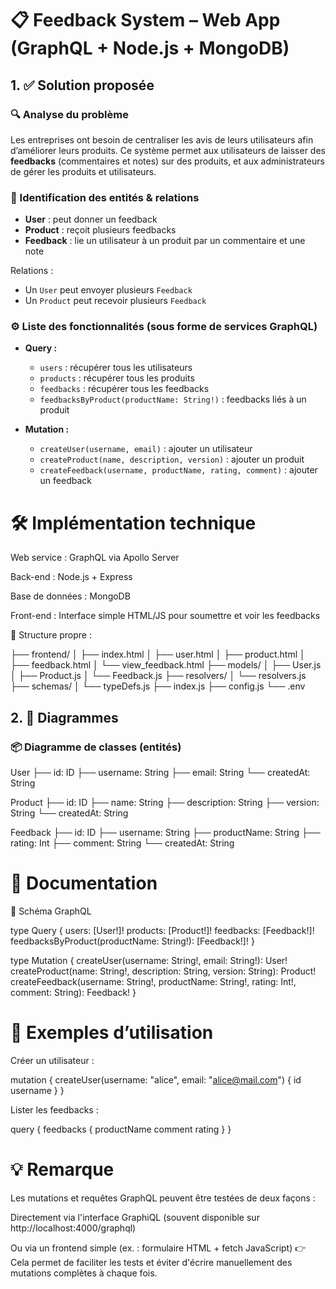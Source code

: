 # 📋 Feedback System – Web App (GraphQL + Node.js + MongoDB)

## 1. ✅ Solution proposée

### 🔍 Analyse du problème
Les entreprises ont besoin de centraliser les avis de leurs utilisateurs afin d’améliorer leurs produits. Ce système permet aux utilisateurs de laisser des **feedbacks** (commentaires et notes) sur des produits, et aux administrateurs de gérer les produits et utilisateurs.

### 🧩 Identification des entités & relations
- **User** : peut donner un feedback
- **Product** : reçoit plusieurs feedbacks
- **Feedback** : lie un utilisateur à un produit par un commentaire et une note

Relations :
- Un `User` peut envoyer plusieurs `Feedback`
- Un `Product` peut recevoir plusieurs `Feedback`

### ⚙️ Liste des fonctionnalités (sous forme de services GraphQL)
- **Query :**
  - `users` : récupérer tous les utilisateurs
  - `products` : récupérer tous les produits
  - `feedbacks` : récupérer tous les feedbacks
  - `feedbacksByProduct(productName: String!)` : feedbacks liés à un produit

- **Mutation :**
  - `createUser(username, email)` : ajouter un utilisateur
  - `createProduct(name, description, version)` : ajouter un produit
  - `createFeedback(username, productName, rating, comment)` : ajouter un feedback

# 🛠️ Implémentation technique

Web service : GraphQL via Apollo Server

Back-end : Node.js + Express

Base de données : MongoDB

Front-end : Interface simple HTML/JS pour soumettre et voir les feedbacks

📁 Structure propre :

├── frontend/
│   ├── index.html
│   ├── user.html
│   ├── product.html
│   ├── feedback.html
│   └── view_feedback.html
├── models/
│   ├── User.js
│   ├── Product.js
│   └── Feedback.js
├── resolvers/
│   └── resolvers.js
├── schemas/
│   └── typeDefs.js
├── index.js
├── config.js
└── .env


## 2. 🧾 Diagrammes

### 📦 Diagramme de classes (entités)

User
 ├── id: ID
 ├── username: String
 ├── email: String
 └── createdAt: String

Product
 ├── id: ID
 ├── name: String
 ├── description: String
 ├── version: String
 └── createdAt: String

Feedback
 ├── id: ID
 ├── username: String
 ├── productName: String
 ├── rating: Int
 ├── comment: String
 └── createdAt: String



# 🧾 Documentation

🔗 Schéma GraphQL 

type Query {
  users: [User!]!
  products: [Product!]!
  feedbacks: [Feedback!]!
  feedbacksByProduct(productName: String!): [Feedback!]!
}

type Mutation {
  createUser(username: String!, email: String!): User!
  createProduct(name: String!, description: String, version: String): Product!
  createFeedback(username: String!, productName: String!, rating: Int!, comment: String): Feedback!
}

# 🧪 Exemples d’utilisation

Créer un utilisateur :

mutation {
  createUser(username: "alice", email: "alice@mail.com") {
    id
    username
  }
}

Lister les feedbacks :

query {
  feedbacks {
    productName
    comment
    rating
  }
}

# 💡 Remarque
Les mutations et requêtes GraphQL peuvent être testées de deux façons :

Directement via l'interface GraphiQL (souvent disponible sur http://localhost:4000/graphql)

Ou via un frontend simple (ex. : formulaire HTML + fetch JavaScript)
👉 Cela permet de faciliter les tests et éviter d'écrire manuellement des mutations complètes à chaque fois.


